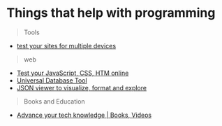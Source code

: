 # Things that help with programming

>Tools

- [test your sites for multiple devices](https://responsively.app/)

>web

- [Test your JavaScript, CSS, HTM online](https://jsfiddle.net/)
- [Universal Database Tool](https://dbeaver.io/)
- [JSON viewer to visualize, format and explore](https://jsoncrack.com/)

>Books and Education

- [Advance your tech knowledge | Books, Videos](https://www.packtpub.com/en-us)
